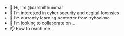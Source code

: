 - 👋 Hi, I’m @darshilthummar
- 👀 I’m interested in cyber security and degital forensics 
- 🌱 I’m currently learning pentester from tryhackme
- 💞️ I’m looking to collaborate on ...
- 📫 How to reach me ...

<!---
darshilthummar/darshilthummar is a ✨ special ✨ repository because its `README.md` (this file) appears on your GitHub profile.
You can click the Preview link to take a look at your changes.
--->
